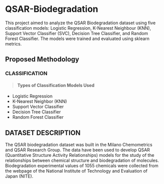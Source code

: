 # **QSAR-Biodegradation**
This project aimed to analyze the QSAR Biodegradation dataset using five classification models: Logistic Regression, K-Nearest Neighbour (KNN), Support Vector Classifier (SVC), Decision Tree Classifier, and Random Forest Classifier. The models were trained and evaluated using sklearn metrics.

## Proposed Methodology
### **CLASSIFICATION**

> #### Types of Classification Models Used
- Logistic Regression
- K-Nearest Neighbor (KNN)
- Support Vector Classifier
- Decision Tree Classifier
- Random Forest Classifier

## DATASET DESCRIPTION

The QSAR biodegradation dataset was built in the Milano Chemometrics and QSAR Research Group. The data have been used to develop QSAR (Quantitative Structure Activity Relationships) models for the study of the relationships between chemical structure and biodegradation of molecules. Biodegradation experimental values of 1055 chemicals were collected from the webpage of the National Institute of Technology and Evaluation of Japan (NITE).

